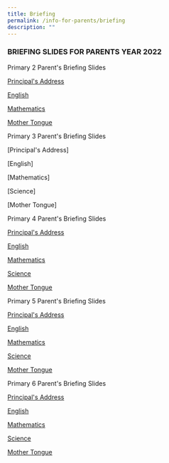 ```yaml
---
title: Briefing
permalink: /info-for-parents/briefing
description: ""
---
```

<h3>BRIEFING SLIDES FOR PARENTS YEAR 2022</h3>

Primary 2 Parent's Briefing Slides

[Principal's Address](/files/P2%20Ps%20Address.pdf)

[English](/files/P2%20Subject%20Briefing%20-%20EL.pdf)

[Mathematics](/files/P2%20Subject%20Briefing%20-%20Math.pdf)

[Mother Tongue](/files/P2%20Subject%20Briefing%20-%20MT.pdf)

  

Primary 3 Parent's Briefing Slides  

[Principal's Address][](/files/P3%20Ps%20Address.pdf)

[English][](/files/P3%20Subject%20Briefing%20-%20EL.pdf)

[Mathematics][](/files/P3%20Subject%20Briefing%20-%20Math.pdf)

[Science][](/files/P3%20Subject%20Briefing%20-%20Science.pdf)

[Mother Tongue][](/files/P3%20Subject%20Briefing%20-%20MT.pdf)

  

Primary 4 Parent's Briefing Slides  

[Principal's Address](https://bukittimahpri-moe-edu-sg-admin.cwp.sg/qql/slot/u768/Information%20for%20parents/2022/P4%20Ps%20Address.pdf)

[English](https://bukittimahpri-moe-edu-sg-admin.cwp.sg/qql/slot/u768/Information%20for%20parents/2022/P4%20Subject%20Briefing%20-%20EL.pdf) 

[Mathematics](https://bukittimahpri-moe-edu-sg-admin.cwp.sg/qql/slot/u768/Information%20for%20parents/2022/P4%20Subject%20Briefing%20-%20Math.pdf)  

[Science](https://bukittimahpri-moe-edu-sg-admin.cwp.sg/qql/slot/u768/Information%20for%20parents/2022/P4%20Subject%20Briefing%20-%20Science.pdf)

[Mother Tongue](https://bukittimahpri-moe-edu-sg-admin.cwp.sg/qql/slot/u768/Information%20for%20parents/2022/P4%20Subject%20Briefing%20-%20MT.pdf)

  

Primary 5 Parent's Briefing Slides  

[Principal's Address](https://bukittimahpri-moe-edu-sg-admin.cwp.sg/qql/slot/u768/Information%20for%20parents/2022/P5%20Ps%20Address.pdf)

[English](https://bukittimahpri-moe-edu-sg-admin.cwp.sg/qql/slot/u768/Information%20for%20parents/2022/P5%20Subject%20Briefing%20-%20EL.pdf) 

[Mathematics](https://bukittimahpri-moe-edu-sg-admin.cwp.sg/qql/slot/u768/Information%20for%20parents/2022/P5%20Subject%20Briefing%20-%20Math.pdf)  

[Science](https://bukittimahpri-moe-edu-sg-admin.cwp.sg/qql/slot/u768/Information%20for%20parents/2022/P5%20Subject%20Briefing%20-%20Science.pdf)

[Mother Tongue](https://bukittimahpri-moe-edu-sg-admin.cwp.sg/qql/slot/u768/Information%20for%20parents/2022/P5%20Subject%20Briefing%20-%20MT.pdf)

  

Primary 6 Parent's Briefing Slides  

[Principal's Address](https://bukittimahpri-moe-edu-sg-admin.cwp.sg/qql/slot/u768/Information%20for%20parents/2022/P6%20Ps%20Address.pdf)

[English](https://bukittimahpri-moe-edu-sg-admin.cwp.sg/qql/slot/u768/Information%20for%20parents/2022/P6%20Subject%20Briefing%20-%20EL.pdf) 

[Mathematics](https://bukittimahpri-moe-edu-sg-admin.cwp.sg/qql/slot/u768/Information%20for%20parents/2022/P6%20Subject%20Briefing%20-%20Math.pdf)  

[Science](https://bukittimahpri-moe-edu-sg-admin.cwp.sg/qql/slot/u768/Information%20for%20parents/2022/P6%20Subject%20Briefing%20-%20Science.pdf)

[Mother Tongue](https://bukittimahpri-moe-edu-sg-admin.cwp.sg/qql/slot/u768/Information%20for%20parents/2022/P6%20Subject%20Briefing%20-%20MT.pdf)